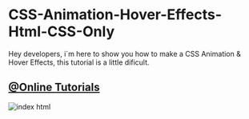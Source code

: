 # CSS-Animation-Hover-Effects-Html-CSS-Only
Hey developers, i´m here to show you how to make a CSS Animation &amp; Hover Effects, this tutorial is a little dificult.

<h2><a href="https://www.youtube.com/channel/UCbwXnUipZsLfUckBPsC7Jog">@Online Tutorials</a></h2>

![index html](https://user-images.githubusercontent.com/78237060/153050237-d056b75f-c090-458c-bca4-3a5ab9fdafd3.png)
